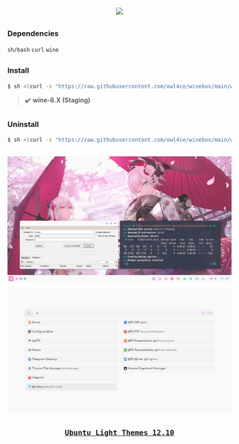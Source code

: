 <br>
<p align="center"><a name="top" href="#dependencies-"><img width="25%" src="./.winebox/winebox.png"></a></p>

##  
### Dependencies <img alt="" align="right" src="https://badges.pufler.dev/visits/owl4ce/winebox?style=flat-square&label=&color=63c5ea&logo=GitHub&logoColor=white&labelColor=373e4d"/>
`sh/bash` `curl` `wine`

##  
### Install
```sh
$ sh <(curl -s "https://raw.githubusercontent.com/owl4ce/winebox/main/winebox")
```

> :heavy_check_mark: **wine-6.X (Staging)**

##  
### Uninstall
```sh
$ sh <(curl -s "https://raw.githubusercontent.com/owl4ce/winebox/main/winebox") -u
```

##  

<p align="center"><img src="./screenshots/screenshot.png" align="center"/></p>

<p align="center"><img src="./screenshots/apps-launcher.png" align="center"/></p>

##  

### <p align="center"><a href="https://www.deviantart.com/aerilius/art/Ubuntu-Light-Themes-12-10-327631977"><kbd>Ubuntu Light Themes 12.10</kbd></a></p>

